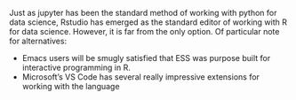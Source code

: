 Just as jupyter has been the standard method of working with python for data science, Rstudio has emerged as the standard editor of working with R for data science. However, it is far from the only option. Of particular note for alternatives: 

- Emacs users will be smugly satisfied that ESS was purpose built for interactive programming in R. 
- Microsoft’s VS Code has several really impressive extensions for working with the language

